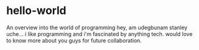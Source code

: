 # hello-world
An overview into the world of programming
hey, am udegbunam stanley uche... i like programming and i'm fascinated by anything tech.
would love to know more about you guys for future collaboration.
